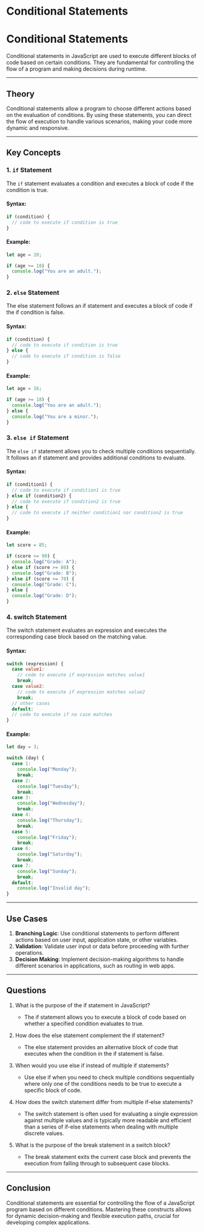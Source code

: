 # Conditional Statements
# Conditional Statements

Conditional statements in JavaScript are used to execute different blocks of code based on certain conditions. They are fundamental for controlling the flow of a program and making decisions during runtime.

---

## Theory

Conditional statements allow a program to choose different actions based on the evaluation of conditions. By using these statements, you can direct the flow of execution to handle various scenarios, making your code more dynamic and responsive.

---

## Key Concepts

### 1. `if` Statement

The `if` statement evaluates a condition and executes a block of code if the condition is true.

#### Syntax:

```javascript
if (condition) {
  // code to execute if condition is true
}
```

#### Example:

```javascript
let age = 20;

if (age >= 18) {
  console.log("You are an adult.");
}
```

### 2. `else` Statement

The else statement follows an if statement and executes a block of code if the if condition is false.

#### Syntax:

```javascript
if (condition) {
  // code to execute if condition is true
} else {
  // code to execute if condition is false
}
```

#### Example:

```javascript
let age = 16;

if (age >= 18) {
  console.log("You are an adult.");
} else {
  console.log("You are a minor.");
}
```

### 3. `else if` Statement

The `else if` statement allows you to check multiple conditions sequentially. It follows an if statement and provides additional conditions to evaluate.

#### Syntax:

```javascript
if (condition1) {
  // code to execute if condition1 is true
} else if (condition2) {
  // code to execute if condition2 is true
} else {
  // code to execute if neither condition1 nor condition2 is true
}
```

#### Example:

```javascript
let score = 85;

if (score >= 90) {
  console.log("Grade: A");
} else if (score >= 80) {
  console.log("Grade: B");
} else if (score >= 70) {
  console.log("Grade: C");
} else {
  console.log("Grade: D");
}
```

### 4. switch Statement

The switch statement evaluates an expression and executes the corresponding case block based on the matching value.

#### Syntax:

```javascript
switch (expression) {
  case value1:
    // code to execute if expression matches value1
    break;
  case value2:
    // code to execute if expression matches value2
    break;
  // other cases
  default:
  // code to execute if no case matches
}
```

#### Example:

```javascript
let day = 3;

switch (day) {
  case 1:
    console.log("Monday");
    break;
  case 2:
    console.log("Tuesday");
    break;
  case 3:
    console.log("Wednesday");
    break;
  case 4:
    console.log("Thursday");
    break;
  case 5:
    console.log("Friday");
    break;
  case 6:
    console.log("Saturday");
    break;
  case 7:
    console.log("Sunday");
    break;
  default:
    console.log("Invalid day");
}
```

---

## Use Cases

1. **Branching Logic**: Use conditional statements to perform different actions based on user input, application state, or other variables.
2. **Validation**: Validate user input or data before proceeding with further operations.
3. **Decision Making**: Implement decision-making algorithms to handle different scenarios in applications, such as routing in web apps.

---

## Questions

1. What is the purpose of the if statement in JavaScript?

   - The if statement allows you to execute a block of code based on whether a specified condition evaluates to true.

2. How does the else statement complement the if statement?

   - The else statement provides an alternative block of code that executes when the condition in the if statement is false.

3. When would you use else if instead of multiple if statements?

   - Use else if when you need to check multiple conditions sequentially where only one of the conditions needs to be true to execute a specific block of code.

4. How does the switch statement differ from multiple if-else statements?

   - The switch statement is often used for evaluating a single expression against multiple values and is typically more readable and efficient than a series of if-else statements when dealing with multiple discrete values.

5. What is the purpose of the break statement in a switch block?

   - The break statement exits the current case block and prevents the execution from falling through to subsequent case blocks.

---

## Conclusion

Conditional statements are essential for controlling the flow of a JavaScript program based on different conditions. Mastering these constructs allows for dynamic decision-making and flexible execution paths, crucial for developing complex applications.
